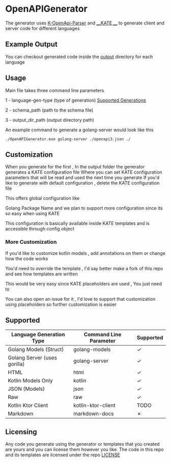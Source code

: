 # OpenAPIGenerator

The generator uses [K-OpenApi-Parser](https://github.com/Qawaz/K-OpenApi-Parser) and [__KATE
__](https://github.com/Qawaz/KATE) to
generate client and server code for different languages

## Example Output

You can checkout generated code inside the [output](./output) directory for each language

## Usage

Main file takes three command line parameters

1 - language-gen-type (type of generation) [Supported Generations](#Supported)

2 - schema_path (path to the schema file)

3 - output_dir_path (output directory path)

An example command to generate a golang-server would look like this

```shell
./OpenAPIGenerator.exe golang-server ./openapi3.json ./
```

## Customization

When you generate for the first , In the output folder the generator generates a KATE configuration file
Where you can set KATE configuration parameters that will be read and used the next time you generate
If you'd like to generate with default configuration , delete the KATE configuration file

This offers global configuration like

Golang Package Name and we plan to support more configuration since its so easy when using KATE

This configuration is basically available inside KATE templates and is accessible through config object

### More Customization

If you'd like to customize kotlin models , add annotations on them or change how the code works

You'd need to override the template , I'd say better make a fork of this repo and see how templates are written

This would be very easy since KATE placeholders are used , You just need to

You can also open an issue for it , I'd love to support that customization using placeholders
so further customization is easier

## Supported

| Language Generation Type     | Command Line Parameter | Supported |
|------------------------------|------------------------|-----------|
| Golang Models (Struct)       | golang-models          | &check;   |
| Golang Server (uses gorilla) | golang-server          | &check;   |
| HTML                         | html                   | &check;   |
| Kotlin Models Only           | kotlin                 | &check;   |
| JSON (Models)                | json                   | &check;   |
| Raw                          | raw                    | &check;   |
| Kotlin Ktor Client           | kotlin-ktor-client     | TODO      |
| Markdown                     | markdown-docs          | &cross;   |

## Licensing

Any code you generate using the generator or templates that you created are yours and you can license them however you
like.
The code in this repo and its templates are licensed under the repo [LICENSE](./LICENSE)